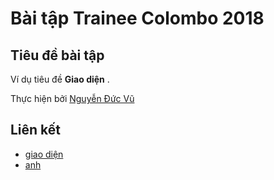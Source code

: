 # Bài tập Trainee Colombo 2018

## Tiêu đề bài tập

Ví dụ tiêu đề **Giao diện** .



Thực hiện bởi [Nguyễn Đức Vũ](https://github.com/ducvunguyen)

## Liên kết

- [giao diện](http://localhost:63342/th/app/index.html?_ijt=t9nuq24k4j40fvki8jlpmnnc0j)
- [anh](public/img/giaodien.png)

